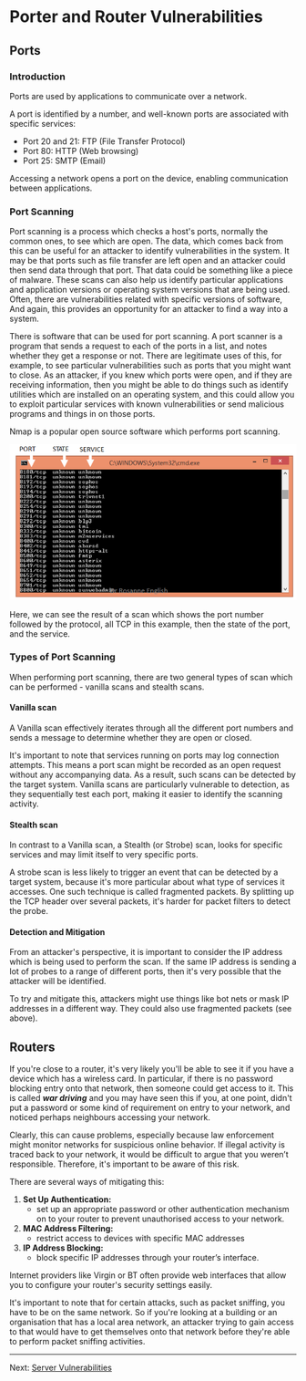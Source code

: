 # Porter and Router Vulnerabilities

## Ports

### Introduction

Ports are used by applications to communicate over a network.

A port is identified by a number, and well-known ports are associated with specific services:
* Port 20 and 21: FTP (File Transfer Protocol)
* Port 80: HTTP (Web browsing)
* Port 25: SMTP (Email)

Accessing a network opens a port on the device, enabling communication between applications.

### Port Scanning

Port scanning is a process which checks a host's ports, normally the common ones, to see which are open. The data, which comes back from this can be useful for an attacker to identify vulnerabilities in the system. It may be that ports such as file transfer are left open and an attacker could then send data through that port. That data could be something like a piece of malware. These scans can also help us identify particular applications and application versions or operating system versions that are being used. Often, there are vulnerabilities related with specific versions of software, And again, this provides an opportunity for an attacker to find a way into a system.

There is software that can be used for port scanning. A port scanner is a program that sends a request to each of the ports in a list, and notes whether they get a response or not. There are legitimate uses of this, for example, to see particular vulnerabilities such as ports that you might want to close. As an attacker, if you knew which ports were open, and if they are receiving information, then you might be able to do things such as identify utilities which are installed on an operating system, and this could allow you to exploit particular services with known vulnerabilities or send malicious programs and things in on those ports. 

Nmap is a popular open source software which performs port scanning.

![Nmap](./images/Nmap.png)

Here, we can see the result of a scan which shows the port number followed by the protocol, all TCP in this example, then the state of the port, and the service.

### Types of Port Scanning

When performing port scanning, there are two general types of scan which can be performed - vanilla scans and stealth scans.

#### Vanilla scan

A Vanilla scan effectively iterates through all the different port numbers and sends a message to determine whether they are open or closed. 

It's important to note that services running on ports may log connection attempts. This means a port scan might be recorded as an open request without any accompanying data. As a result, such scans can be detected by the target system. Vanilla scans are particularly vulnerable to detection, as they sequentially test each port, making it easier to identify the scanning activity.

#### Stealth scan

In contrast to a Vanilla scan, a Stealth (or Strobe) scan, looks for specific services and may limit itself to very specific ports. 

A strobe scan is less likely to trigger an event that can be detected by a target system, because it's more particular about what type of services it accesses. One such technique is called
fragmented packets. By splitting up the TCP header over several packets, it's harder for packet filters to detect the probe.

#### Detection and Mitigation

From an attacker's perspective, it is important to consider the IP address which is being used to perform the scan. If the same IP address is sending a lot of probes to a range of different ports, then it's very possible that the attacker will be identified. 

To try and mitigate this, attackers might use things like bot nets or mask IP addresses in a different way. They could also use fragmented packets (see above).

## Routers

If you're close to a router, it's very likely you'll be able to see it if you have a device which has a wireless card. In particular, if there is no password blocking entry onto that network, then someone could get access to it. This is called ***war driving*** and you may have seen this if you, at one point, didn't put a password or some kind of requirement on entry to your network, and noticed perhaps neighbours accessing your network. 

Clearly, this can cause problems, especially because law enforcement might monitor networks for suspicious online behavior. If illegal activity is traced back to your network, it would be difficult to argue that you weren’t responsible. Therefore, it's important to be aware of this risk.

There are several ways of mitigating this:
1. **Set Up Authentication:**
    *  set up an appropriate password or other authentication mechanism on to your router to prevent unauthorised access to your network.
1. **MAC Address Filtering:**
    * restrict access to devices with specific MAC addresses
1. **IP Address Blocking:**
    * block specific IP addresses through your router’s interface.

Internet providers like Virgin or BT often provide web interfaces that allow you to configure your router's security settings easily.

It's important to note that for certain attacks, such as packet sniffing, you have to be on the same network. So if you're looking at a building or an organisation that has a local area network, an attacker trying to gain access to that would have to get themselves onto that network before they're able to perform packet sniffing activities.

---

Next: [Server Vulnerabilities](Server_Vulnerabilities.md)